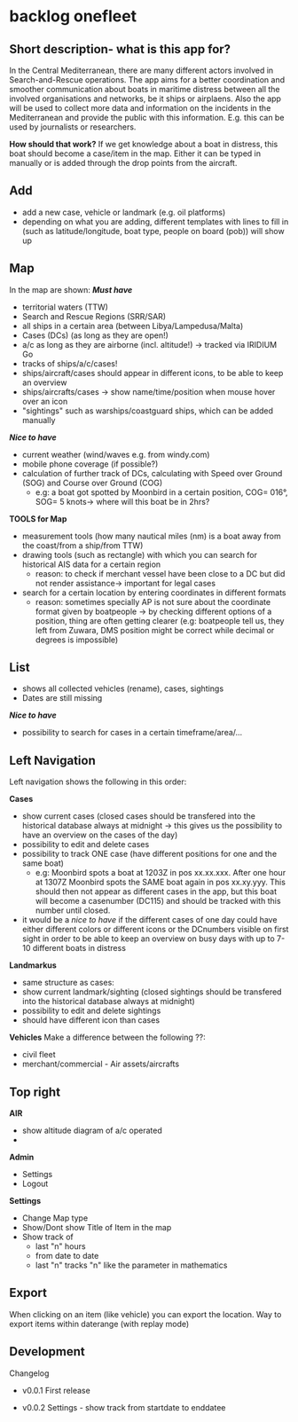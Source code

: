 # backlog onefleet

## **Short description- what is this app for?**

In the Central Mediterranean, there are many different actors involved in Search-and-Rescue operations. The app aims for a better coordination and smoother communication about boats in maritime distress between all the involved organisations and networks, be it ships or airplaens. 
Also the app will be used to collect more data and information on the incidents in the Mediterranean and provide the public with this information. E.g. this can be used by journalists or researchers.

**How should that work?**
If we get knowledge about a boat in distress, this boat should become a case/item in the map. Either it can be typed in manually or is added through the drop points from the aircraft. 

## **Add**
- add a new case, vehicle or landmark (e.g. oil platforms)
- depending on what you are adding, different templates with lines to fill in (such as latitude/longitude, boat type, people on board (pob)) will show up 

## **Map**
In the map are shown: 
***Must have***
- territorial waters (TTW) 
- Search and Rescue Regions (SRR/SAR)
- all ships in a certain area (between Libya/Lampedusa/Malta)
- Cases (DCs) (as long as they are open!)
- a/c as long as they are airborne (incl. altitude!) -> tracked via IRIDIUM Go
- tracks of ships/a/c/cases! 
- ships/aircraft/cases should appear in different icons, to be able to keep an overview
- ships/aircrafts/cases -> show name/time/position when mouse hover over an icon
- "sightings" such as warships/coastguard ships, which can be added manually 

***Nice to have***
- current weather (wind/waves e.g. from windy.com)
- mobile phone coverage (if possible?)
-  calculation of further track of DCs, calculating with Speed over Ground (SOG) and Course over Ground (COG) 
    -   e.g: a boat got spotted by Moonbird in a certain position, COG= 016°, SOG= 5 knots-> where will this boat be in 2hrs? 

**TOOLS for Map**
- measurement tools (how many nautical miles (nm) is a boat away from the coast/from a ship/from TTW) 
- drawing tools (such as rectangle) with which you can search for historical AIS data for a certain region
    - reason: to check if merchant vessel have been close to a DC but did not render assistance-> important for legal cases
- search for a certain location by entering coordinates in different formats
    - reason: sometimes specially AP is not sure about the coordinate format given by boatpeople -> by checking different options of a position, thing are often getting clearer (e.g: boatpeople tell us, they left from Zuwara, DMS position might be correct while decimal or degrees is impossible) 

## **List**
- shows all collected vehicles (rename), cases, sightings
- Dates are still missing

***Nice to have***
- possibility to search for cases in a certain timeframe/area/...

## **Left Navigation**
Left navigation shows the following in this order: 

**Cases**
- show current cases (closed cases should be transfered  into the historical database always at midnight -> this gives us the possibility to have an overview on the cases of the day)
- possibility to edit and delete cases
- possibility to track ONE case (have different positions for one and the same boat) 
    - e.g: Moonbird spots a boat at 1203Z in pos xx.xx.xxx. After one hour at 1307Z Moonbird spots the SAME boat again in pos xx.xy.yyy. This should then not appear as different cases in the app, but this boat will become a casenumber (DC115) and should be tracked with this number until closed. 
- it would be a *nice to have* if the different cases of one day could have either different colors or different icons or the DCnumbers visible on first sight in order to be able to keep an overview on busy days with up to 7-10 different boats in distress

**Landmarkus**
- same structure as cases:
- show current landmark/sighting (closed sightings should be transfered into the historical database always at midnight)
- possibility to edit and delete sightings
- should have different icon than cases

**Vehicles**
Make a difference between the following ??:
   - civil fleet
   - merchant/commercial
    - Air assets/aircrafts

## **Top right**
**AIR**
- show altitude diagram of a/c operated
- 

**Admin**
- Settings
- Logout

**Settings**
- Change Map type 
- Show/Dont show Title of Item in the map
- Show track of 
    - last "n" hours
    - from date to date
    - last "n" tracks
"n" like the parameter in mathematics

## **Export**
When clicking on an item (like vehicle) you can export the location.
Way to export items within daterange (with replay mode)

## **Development**
Changelog

- v0.0.1
First release

- v0.0.2
Settings - show track from startdate to enddatee

